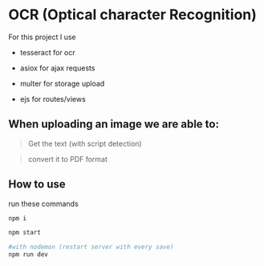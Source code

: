 #  OCR (Optical character Recognition)

For this project I use 

* tesseract for ocr

* asiox for ajax requests

* multer for storage upload

* ejs for routes/views


## When uploading an image we are able to:

  > Get the text (with script detection)
  
  > convert it to PDF format


## How to use
  
run these commands 
  
```bash
npm i

npm start

#with nodemon (restart server with every save)
npm run dev

```

